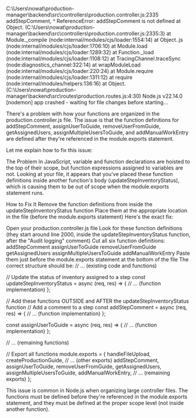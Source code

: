 C:\Users\nowat\production-manager\backend\src\controllers\production.controller.js:2335
  addStepComment,
  ^
ReferenceError: addStepComment is not defined
    at Object.<anonymous> (C:\Users\nowat\production-manager\backend\src\controllers\production.controller.js:2335:3)
    at Module._compile (node:internal/modules/cjs/loader:1554:14)
    at Object..js (node:internal/modules/cjs/loader:1706:10)
    at Module.load (node:internal/modules/cjs/loader:1289:32)
    at Function._load (node:internal/modules/cjs/loader:1108:12)
    at TracingChannel.traceSync (node:diagnostics_channel:322:14)
    at wrapModuleLoad (node:internal/modules/cjs/loader:220:24)
    at Module.require (node:internal/modules/cjs/loader:1311:12)
    at require (node:internal/modules/helpers:136:16)
    at Object.<anonymous> (C:\Users\nowat\production-manager\backend\src\routes\production.routes.js:4:30)
Node.js v22.14.0
[nodemon] app crashed - waiting for file changes before starting...

There's a problem with how your functions are organized in the production.controller.js file. The issue is that the function definitions for addStepComment, assignUserToGuide, removeUserFromGuide, getAssignedUsers, assignMultipleUsersToGuide, and addManualWorkEntry are defined after they're referenced in the module.exports statement.

Let me explain how to fix this issue:

The Problem
In JavaScript, variable and function declarations are hoisted to the top of their scope, but function expressions assigned to variables are not. Looking at your file, it appears that you've placed these function definitions inside another function's body (updateStepInventoryStatus), which is causing them to be out of scope when the module.exports statement runs.

How to Fix It
Remove the function definitions from inside the updateStepInventoryStatus function
Place them at the appropriate location in the file (before the module.exports statement)
Here's the exact fix:

Open your production.controller.js file
Look for these function definitions (they start around line 2000, inside the updateStepInventoryStatus function, after the "Audit logging" comment)
Cut all six function definitions:
addStepComment
assignUserToGuide
removeUserFromGuide
getAssignedUsers
assignMultipleUsersToGuide
addManualWorkEntry
Paste them just before the module.exports statement at the bottom of the file
The correct structure should be:
// ... (existing code and functions)

// Update the status of inventory assigned to a step
const updateStepInventoryStatus = async (req, res) => {
  // ... (function implementation)
};

// Add these functions OUTSIDE and AFTER the updateStepInventoryStatus function
// Add a comment to a step
const addStepComment = async (req, res) => {
  // ... (function implementation)
};

const assignUserToGuide = async (req, res) => {
  // ... (function implementation)
};

// ... (remaining functions)

// Export all functions
module.exports = {
  handleFileUpload,
  createProductionGuide,
  // ... (other exports)
  addStepComment,
  assignUserToGuide,
  removeUserFromGuide,
  getAssignedUsers,
  assignMultipleUsersToGuide,
  addManualWorkEntry,
  // ... (remaining exports)
};

This issue is common in Node.js when organizing large controller files. The functions must be defined before they're referenced in the module.exports statement, and they must be defined at the proper scope level (not inside another function).